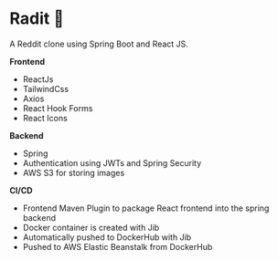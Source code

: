 
# Radit  🚀 

A Reddit clone using Spring Boot and React JS.

**Frontend**
- ReactJs
- TailwindCss
- Axios
- React Hook Forms
- React Icons

**Backend**
- Spring
- Authentication using JWTs and Spring Security
- AWS S3 for storing images

**CI/CD**
 - Frontend Maven Plugin to package React frontend into the spring backend
 - Docker container is created with Jib
 - Automatically pushed to DockerHub with Jib 
 - Pushed to AWS Elastic Beanstalk from DockerHub
